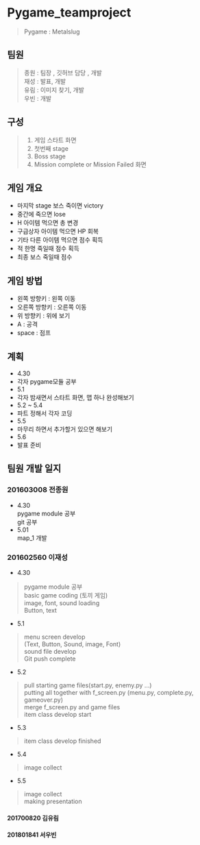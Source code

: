 # Pygame_teamproject
> Pygame : Metalslug

## 팀원
> 종원 : 팀장 , 깃허브 담당 , 개발 <br>
> 재성 : 발표, 개발 <br>
> 유림 : 이미지 찾기, 개발 <br>
> 우빈 : 개발 <br>

## 구성
> 1. 게임 스타트 화면
> 2. 첫번째 stage
> 3. Boss stage
> 4. Mission complete or Mission Failed 화면 

## 게임 개요
* 마지막 stage 보스 죽이면 victory 
* 중간에 죽으면 lose 
* H 아이템 먹으면 총 변경
* 구급상자 아이템 먹으면 HP 회복
* 기타 다른 아이템 먹으면 점수 획득
* 적 한명 죽일때 점수 획득
* 최종 보스 죽일때 점수 

## 게임 방법
* 왼쪽 방향키 : 왼쪽 이동 
* 오른쪽 방향키 : 오른쪽 이동 
* 위 방향키 : 위에 보기 
* A : 공격 
* space : 점프

## 계획
* 4.30
* 각자 pygame모듈 공부 
* 5.1 
* 각자 밤새면서 스타트 화면, 맵 하나 완성해보기
* 5.2 ~ 5.4
* 파트 정해서 각자 코딩 
* 5.5
* 마무리 하면서 추가할거 있으면 해보기
* 5.6
* 발표 준비

## 팀원 개발 일지
### 201603008 전종원
* 4.30 <br>
pygame module 공부 <br>
git 공부 <br>
* 5.01 <br>
map_1 개발 <br>


### 201602560 이재성
* 4.30 
> pygame module 공부 <br>
> basic game coding (토끼 게임) <br>
> image, font, sound loading <br>
> Button, text <br>
* 5.1
> menu screen develop <br>
> (Text, Button, Sound, image, Font) <br>
> sound file develop <br>
> Git push complete <br>
* 5.2
> pull starting game files(start.py, enemy.py ...) <br>
> putting all together with f_screen.py (menu.py, complete.py, gameover.py) <br>
> merge f_screen.py and game files <br>
> item class develop start <br>
* 5.3
> item class develop finished <br>
* 5.4
> image collect <br>
* 5.5
> image collect <br>
> making presentation <br>

#### 201700820 김유림

#### 201801841 서우빈


